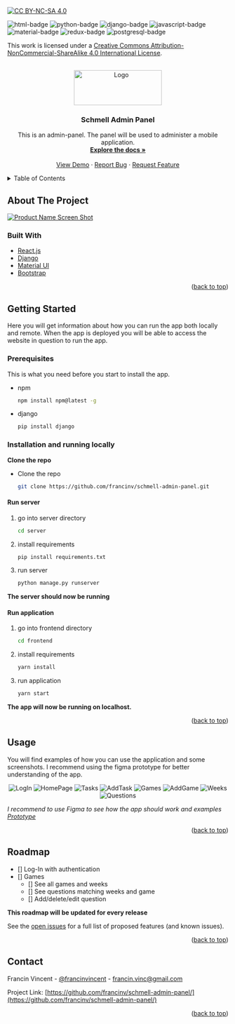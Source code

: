 <div id="top"></div>

[![CC BY-NC-SA 4.0][cc-by-nc-sa-image]][cc-by-nc-sa]

![html-badge]
![python-badge]
![django-badge]
![javascript-badge]
![material-badge]
![redux-badge]
![postgresql-badge]

This work is licensed under a
[Creative Commons Attribution-NonCommercial-ShareAlike 4.0 International License][cc-by-nc-sa].

<!-- PROJECT LOGO -->
<br />
<div align="center">
  <a href="https://github.com/francinv/schmell-admin-panel/">
    <img src="docs/img/assetlogo.png" alt="Logo" width="200" height="80">
  </a>

<h3 align="center">Schmell Admin Panel</h3>

  <p align="center">
    This is an admin-panel. The panel will be used to administer a mobile application. 
    <br />
    <a href="https://github.com/francinv/schmell-admin-panel/"><strong>Explore the docs »</strong></a>
    <br />
    <br />
    <a href="https://www.figma.com/proto/JRefmkvvkehRxD8ErPDeIx/Admin-Web-APP?node-id=4%3A80&scaling=min-zoom&page-id=0%3A1&starting-point-node-id=4%3A80">View Demo</a>
    ·
    <a href="https://github.com/francinv/schmell-admin-panel/issues">Report Bug</a>
    ·
    <a href="https://github.com/francinv/schmell-admin-panel/issues">Request Feature</a>
  </p>
</div>



<!-- TABLE OF CONTENTS -->
<details>
  <summary>Table of Contents</summary>
  <ol>
    <li>
      <a href="#about-the-project">About The Project</a>
      <ul>
        <li><a href="#built-with">Built With</a></li>
      </ul>
    </li>
    <li>
      <a href="#getting-started">Getting Started</a>
      <ul>
        <li><a href="#prerequisites">Prerequisites</a></li>
        <li><a href="#installation">Installation</a></li>
      </ul>
    </li>
    <li><a href="#usage">Usage</a></li>
    <li><a href="#roadmap">Roadmap</a></li>
    <li><a href="#contact">Contact</a></li>
    <li><a href="#acknowledgments">Acknowledgments</a></li>
  </ol>
</details>



<!-- ABOUT THE PROJECT -->
## About The Project

[![Product Name Screen Shot][product-screenshot]](https://www.figma.com/proto/JRefmkvvkehRxD8ErPDeIx/Admin-Web-APP?node-id=4%3A80&scaling=min-zoom&page-id=0%3A1&starting-point-node-id=4%3A80)

### Built With

* [React.js](https://reactjs.org/)
* [Django](https://www.djangoproject.com/)
* [Material UI](https://mui.com/)
* [Bootstrap](https://getbootstrap.com)

<p align="right">(<a href="#top">back to top</a>)</p>



<!-- GETTING STARTED -->
## Getting Started

Here you will get information about how you can run the app both locally and remote.
When the app is deployed you will be able to access the website in question to run the app. 

### Prerequisites

This is what you need before you start to install the app.
* npm
  ```sh
  npm install npm@latest -g
  ```
* django
  ```sh
  pip install django
  ```


### Installation and running locally

**Clone the repo**
* Clone the repo
   ```sh
   git clone https://github.com/francinv/schmell-admin-panel.git
   ```
#### Run server
1. go into server directory
    ```sh
    cd server
    ```
2. install requirements
    ```sh
    pip install requirements.txt
    ```
3. run server
    ```sh
    python manage.py runserver
    ```

**The server should now be running**

#### Run application
1. go into frontend directory
    ```sh
    cd frontend
    ```
2. install requirements
    ```sh
    yarn install
    ```
3. run application
    ```sh
    yarn start
    ```

**The app will now be running on localhost.**

<p align="right">(<a href="#top">back to top</a>)</p>


<!-- USAGE EXAMPLES -->
## Usage

You will find examples of how you can use the application and some screenshots. I recommend using the figma prototype for better understanding of the app.

<div align="center">
    <img src="docs/img/1.png" alt="LogIn">
    <img src="docs/img/2.png" alt="HomePage">
    <img src="docs/img/3.png" alt="Tasks">
    <img src="docs/img/4.png" alt="AddTask">
    <img src="docs/img/5.png" alt="Games">
    <img src="docs/img/6.png" alt="AddGame">
    <img src="docs/img/7.png" alt="Weeks">
    <img src="docs/img/8.png" alt="Questions">
</div>

_I recommend to use Figma to see how the app should work and examples [Prototype](https://www.figma.com/proto/JRefmkvvkehRxD8ErPDeIx/Admin-Web-APP?node-id=4%3A80&scaling=min-zoom&page-id=0%3A1&starting-point-node-id=4%3A80)_

<p align="right">(<a href="#top">back to top</a>)</p>

<!-- ROADMAP -->
## Roadmap

- [] Log-In with authentication
- [] Games
    - [] See all games and weeks
    - [] See questions matching weeks and game
    - [] Add/delete/edit question

**This roadmap will be updated for every release**

See the [open issues](https://github.com/francinv/schmell-admin-panel/issues) for a full list of proposed features (and known issues).

<p align="right">(<a href="#top">back to top</a>)</p>


<!-- CONTACT -->
## Contact

Francin Vincent - [@francinvincent](https://www.facebook.com/francinvincent/) - francin.vinc@gmail.com

Project Link: [https://github.com/francinv/schmell-admin-panel/](https://github.com/francinv/schmell-admin-panel/)

<p align="right">(<a href="#top">back to top</a>)</p>



[product-screenshot]: docs/img/schmelladmin.png
[cc-by-nc-sa]: http://creativecommons.org/licenses/by-nc-sa/4.0/
[cc-by-nc-sa-image]: https://licensebuttons.net/l/by-nc-sa/4.0/88x31.png
[cc-by-nc-sa-shield]: https://img.shields.io/badge/License-CC%20BY--NC--SA%204.0-lightgrey.svg
[html-badge]: https://img.shields.io/badge/HTML5-E34F26?style=for-the-badge&logo=html5&logoColor=white
[python-badge]: https://img.shields.io/badge/Python-3776AB?style=for-the-badge&logo=python&logoColor=white
[django-badge]:https://img.shields.io/badge/Django-092E20?style=for-the-badge&logo=django&logoColor=white
[javascript-badge]: https://img.shields.io/badge/JavaScript-F7DF1E?style=for-the-badge&logo=javascript&logoColor=black
[material-badge]: https://img.shields.io/badge/Material--UI-0081CB?style=for-the-badge&logo=material-ui&logoColor=white
[redux-badge]: https://img.shields.io/badge/Redux-593D88?style=for-the-badge&logo=redux&logoColor=white
[postgresql-badge]: https://img.shields.io/badge/PostgreSQL-316192?style=for-the-badge&logo=postgresql&logoColor=white
